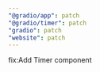 ```yaml
---
"@gradio/app": patch
"@gradio/timer": patch
"gradio": patch
"website": patch
---
```


fix:Add Timer component
